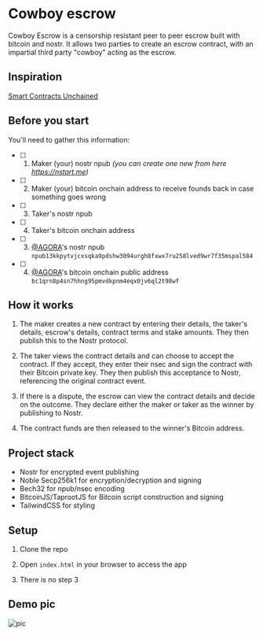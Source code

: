 # Cowboy escrow
Cowboy Escrow is a censorship resistant peer to peer escrow built with bitcoin and nostr. It allows two parties to create an escrow contract, with an impartial third party "cowboy" acting as the escrow.

## Inspiration

[Smart Contracts Unchained](https://zmnscpxj.github.io/bitcoin/unchained.html)

## Before you start
You'll need to gather this information:
- [ ] 1. Maker (your) nostr npub _(you can create one new from here https://nstart.me)_
- [ ] 2. Maker (your) bitcoin onchain address to receive founds back in case something goes wrong
- [ ] 3. Taker's nostr npub
- [ ] 4. Taker's bitcoin onchain address
- [ ] 3. [@AGORA](https://iris.to/agora_sn)'s nostr npub `npub13kkpytvjcxsqka9pdshw3094urgh8fxwx7ru258lved9wr7f35mspal584`
- [ ] 4. [@AGORA](https://coinos.io/pay/AGORA)'s bitcoin onchain public address `bc1qrn8p4sn7hhng95pmvdkpnm4eqx0jv6ql2t98wf`


## How it works

1. The maker creates a new contract by entering their details, the taker's details, escrow's details, contract terms and stake amounts. They then publish this to the Nostr protocol.

2. The taker views the contract details and can choose to accept the contract. If they accept, they enter their nsec and sign the contract with their Bitcoin private key. They then publish this acceptance to Nostr, referencing the original contract event.

3. If there is a dispute, the escrow can view the contract details and decide on the outcome. They declare either the maker or taker as the winner by publishing to Nostr.

4. The contract funds are then released to the winner's Bitcoin address.

## Project stack

- Nostr for encrypted event publishing
- Noble Secp256k1 for encryption/decryption and signing
- Bech32 for npub/nsec encoding
- BitcoinJS/TaprootJS for Bitcoin script construction and signing
- TailwindCSS for styling

## Setup

1. Clone the repo

2. Open `index.html` in your browser to access the app

3. There is no step 3

## Demo pic

![pic](https://github.com/ArcadeLabsInc/celebrity-escrow/assets/14167547/595d78d9-6a3d-4b67-a63a-118e86d0076e)
